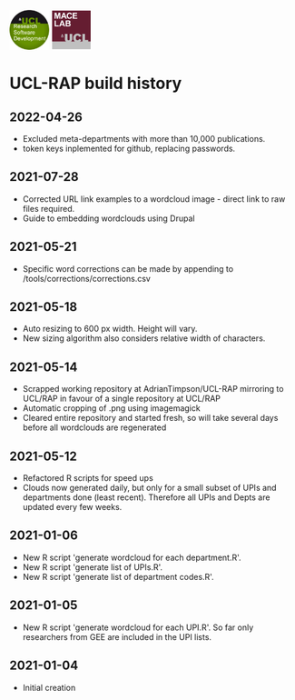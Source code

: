 <a href="https://github.com/UCL"><img src="tools/logos/logo_UCL.png" alt="UCL Research Software Development" height="70"/></a>
<a href="https://www.ucl.ac.uk/biosciences/departments/genetics-evolution-and-environment/research/molecular-and-cultural-evolution-lab"><img src="tools/logos/logo_MACElab.png" alt="UCL Research Software Development" height="70"/></a>

# UCL-RAP build history

## 2022-04-26
* Excluded meta-departments with more than 10,000 publications.
* token keys inplemented for github, replacing passwords.

## 2021-07-28
* Corrected URL link examples to a wordcloud image - direct link to raw files required.
* Guide to embedding wordclouds using Drupal

## 2021-05-21
* Specific word corrections can be made by appending to /tools/corrections/corrections.csv

## 2021-05-18
* Auto resizing to 600 px width. Height will vary.
* New sizing algorithm also considers relative width of characters.

## 2021-05-14
* Scrapped working repository at AdrianTimpson/UCL-RAP mirroring to UCL/RAP in favour of a single repository at UCL/RAP
* Automatic cropping of .png using imagemagick
* Cleared entire repository and started fresh, so will take several days before all wordclouds are regenerated

## 2021-05-12
* Refactored R scripts for speed ups
* Clouds now generated daily, but only for a small subset of UPIs and departments done (least recent). Therefore all UPIs and Depts are updated every few weeks.

## 2021-01-06
* New R script 'generate wordcloud for each department.R'. 
* New R script 'generate list of UPIs.R'.
* New R script 'generate list of department codes.R'.

## 2021-01-05
* New R script 'generate wordcloud for each UPI.R'. So far only researchers from GEE are included in the UPI lists. 

## 2021-01-04
* Initial creation



